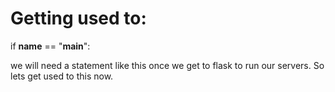 # Getting used to:
if __name__ == "__main__":

we will need a statement like this once we get to flask to run our servers.  So lets get used to this now.  
